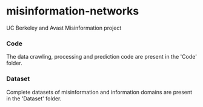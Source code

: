 # misinformation-networks
UC Berkeley and Avast Misinformation project



### Code
The data crawling, processing and prediction code are present in the 'Code' folder. 

### Dataset
Complete datasets of misinformation and information domains are present in the 'Dataset' folder.
